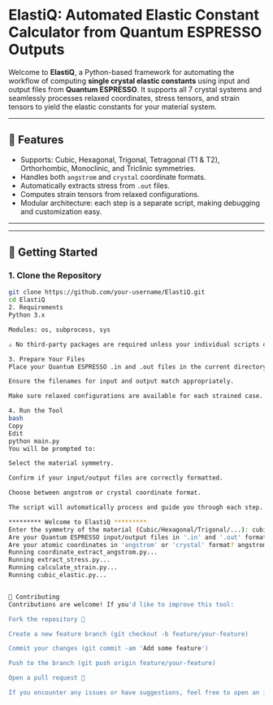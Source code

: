 # ElastiQ: Automated Elastic Constant Calculator from Quantum ESPRESSO Outputs

Welcome to **ElastiQ**, a Python-based framework for automating the workflow of computing **single crystal elastic constants** using input and output files from **Quantum ESPRESSO**. It supports all 7 crystal systems and seamlessly processes relaxed coordinates, stress tensors, and strain tensors to yield the elastic constants for your material system.

---

## 🔧 Features

- Supports: Cubic, Hexagonal, Trigonal, Tetragonal (T1 & T2), Orthorhombic, Monoclinic, and Triclinic symmetries.
- Handles both `angstrom` and `crystal` coordinate formats.
- Automatically extracts stress from `.out` files.
- Computes strain tensors from relaxed configurations.
- Modular architecture: each step is a separate script, making debugging and customization easy.

---


---

## 🚀 Getting Started

### 1. Clone the Repository

```bash
git clone https://github.com/your-username/ElastiQ.git
cd ElastiQ
2. Requirements
Python 3.x

Modules: os, subprocess, sys

⚠️ No third-party packages are required unless your individual scripts depend on them.

3. Prepare Your Files
Place your Quantum ESPRESSO .in and .out files in the current directory.

Ensure the filenames for input and output match appropriately.

Make sure relaxed configurations are available for each strained case.

4. Run the Tool
bash
Copy
Edit
python main.py
You will be prompted to:

Select the material symmetry.

Confirm if your input/output files are correctly formatted.

Choose between angstrom or crystal coordinate format.

The script will automatically process and guide you through each step.

********* Welcome to ElastiQ *********
Enter the symmetry of the material (Cubic/Hexagonal/Trigonal/...): cubic
Are your Quantum ESPRESSO input/output files in '.in' and '.out' formats? (yes/no): yes
Are your atomic coordinates in 'angstrom' or 'crystal' format? angstrom
Running coordinate_extract_angstrom.py...
Running extract_stress.py...
Running calculate_strain.py...
Running cubic_elastic.py...


🤝 Contributing
Contributions are welcome! If you'd like to improve this tool:

Fork the repository 🍴

Create a new feature branch (git checkout -b feature/your-feature)

Commit your changes (git commit -am 'Add some feature')

Push to the branch (git push origin feature/your-feature)

Open a pull request 🚀

If you encounter any issues or have suggestions, feel free to open an issue on GitHub or contact the maintainer directly.

